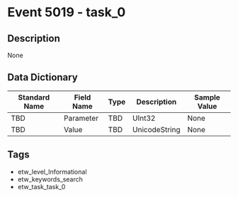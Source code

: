 # Event 5019 - task_0

## Description
None

## Data Dictionary
|Standard Name|Field Name|Type|Description|Sample Value|
|---|---|---|---|---|
|TBD|Parameter|TBD|UInt32|None|None|
|TBD|Value|TBD|UnicodeString|None|None|

## Tags
* etw_level_Informational
* etw_keywords_search
* etw_task_task_0